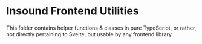 # Insound Frontend Utilities

This folder contains helper functions & classes in pure TypeScript, or rather,
not directly pertaining to Svelte, but usable by any frontend library.
